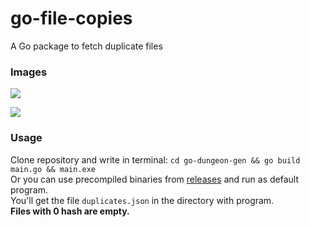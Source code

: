# go-file-copies

A Go package to fetch duplicate files

### Images

![](https://i.imgur.com/vDyJmYs.png)

![](https://i.imgur.com/IJvNUtF.png)

### Usage 

Clone repository and write in terminal: `cd go-dungeon-gen && go build main.go && main.exe`
<br>
Or you can use precompiled binaries from [releases](https://github.com/Dmitriy-Vas/go-file-copies/releases) and run as default program.
<br>
You'll get the file `duplicates.json` in the directory with program.
<br>
**Files with 0 hash are empty.**
